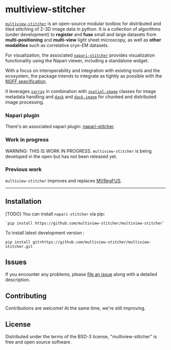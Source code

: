 # multiview-stitcher

<!--
[![License BSD-3](https://img.shields.io/pypi/l/multiview-stitcher.svg?color=green)](https://github.com/multiview-stitcher/multiview-stitcher/raw/main/LICENSE)
[![PyPI](https://img.shields.io/pypi/v/multiview-stitcher.svg?color=green)](https://pypi.org/project/multiview-stitcher)
[![Python Version](https://img.shields.io/pypi/pyversions/multiview-stitcher.svg?color=green)](https://python.org)
[![tests](https://github.com/multiview-stitcher/multiview-stitcher/workflows/tests/badge.svg)](https://github.com/multiview-stitcher/multiview-stitcher/actions)
[![codecov](https://codecov.io/gh/multiview-stitcher/multiview-stitcher/branch/main/graph/badge.svg)](https://codecov.io/gh/multiview-stitcher/multiview-stitcher)
-->

[`multiview-stitcher`](https://github.com/multiview-stitcher/multiview-sticher) is an open-source modular toolbox for distributed and tiled stitching of 2-3D image data in python. It is a collection of algorithms (under development) to **register** and **fuse** small and large datasets from **multi-positioning** and **multi-view** light sheet microscopy, as well as **other modalities** such as correlative cryo-EM datasets.

For visualization, the associated [`napari-stitcher`](https://github.com/multiview-stitcher/napari-sticher) provides visualization functionality using the Napari viewer, including a standalone widget.

With a focus on interoperability and integration with existing tools and the ecosystem, the package intends to integrate as tightly as possible with the [NGFF specification](https://github.com/ome/ngff).

It leverages [`xarray`](https://github.com/xarray) in combination with [`spatial-image`](https://github.com/spatial-data) classes for image metadata handling and [`dask`](https://github.com/dask) and [`dask-image`](https://github.com/dask-image) for chunked and distributed image processing.


### Napari plugin

There's an associated napari plugin: [napari-stitcher](https://github.com/multiview-stitcher/napari-stitcher).

### Work in progress

WARNING: THIS IS WORK IN PROGRESS. `multiview-stitcher` is being developed in the open but has not been released yet.

### Previous work

`multiview-stitcher` improves and replaces [MVRegFUS](https://github.com/multiview-stitcher/MVRegFus).


----------------------------------
## Installation

[TODO] You can install `napari-stitcher` via pip:

    `pip install https://github.com/multiview-stitcher/multiview-stitcher`

To install latest development version :

    pip install git+https://github.com/multiview-stitcher/multiview-stitcher.git


## Issues

If you encounter any problems, please [file an issue](https://github.com/multiview-stitcher/multiview-stitcher/issues) along with a detailed description.

## Contributing

Contributions are welcome! At the same time, we're still improving.

## License

Distributed under the terms of the BSD-3 license,
"multiview-stitcher" is free and open source software.
